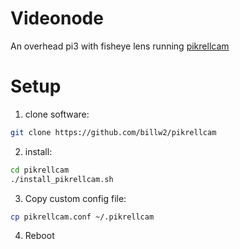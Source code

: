 # Videonode

An overhead pi3 with fisheye lens running [pikrellcam](https://github.com/billw2/pikrellcam)

# Setup

1. clone software: 
```bash
git clone https://github.com/billw2/pikrellcam
```

2. install:
```sh
cd pikrellcam
./install_pikrellcam.sh
```

3. Copy custom config file:
```bash
cp pikrellcam.conf ~/.pikrellcam
```

4. Reboot
